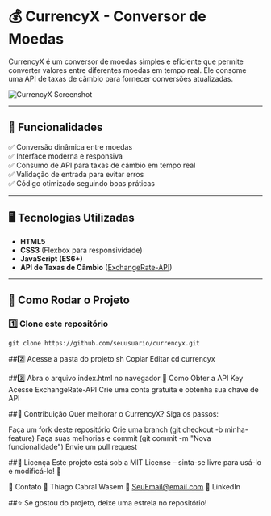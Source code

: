 # 💰 CurrencyX - Conversor de Moedas

CurrencyX é um conversor de moedas simples e eficiente que permite converter valores entre diferentes moedas em tempo real. Ele consome uma API de taxas de câmbio para fornecer conversões atualizadas.

![CurrencyX Screenshot](https://via.placeholder.com/800x400?text=CurrencyX) 

---

## 🚀 Funcionalidades
✅ Conversão dinâmica entre moedas  
✅ Interface moderna e responsiva  
✅ Consumo de API para taxas de câmbio em tempo real  
✅ Validação de entrada para evitar erros  
✅ Código otimizado seguindo boas práticas  

---

## 🖥️ Tecnologias Utilizadas
- **HTML5**  
- **CSS3** (Flexbox para responsividade)  
- **JavaScript (ES6+)**  
- **API de Taxas de Câmbio** ([ExchangeRate-API](https://www.exchangerate-api.com/))  

---

## 📌 Como Rodar o Projeto

### 1️⃣ Clone este repositório
```
git clone https://github.com/seuusuario/currencyx.git
```

##2️⃣ Acesse a pasta do projeto
sh
Copiar
Editar
cd currencyx

##3️⃣ Abra o arquivo index.html no navegador
🔑 Como Obter a API Key
Acesse ExchangeRate-API
Crie uma conta gratuita e obtenha sua chave de API

##🤝 Contribuição
Quer melhorar o CurrencyX? Siga os passos:

Faça um fork deste repositório
Crie uma branch (git checkout -b minha-feature)
Faça suas melhorias e commit (git commit -m "Nova funcionalidade")
Envie um pull request

##📄 Licença
Este projeto está sob a MIT License – sinta-se livre para usá-lo e modificá-lo! 🚀

📩 Contato
👤 Thiago Cabral Wasem
📧 SeuEmail@email.com
🔗 LinkedIn

##⭐ Se gostou do projeto, deixe uma estrela no repositório!
